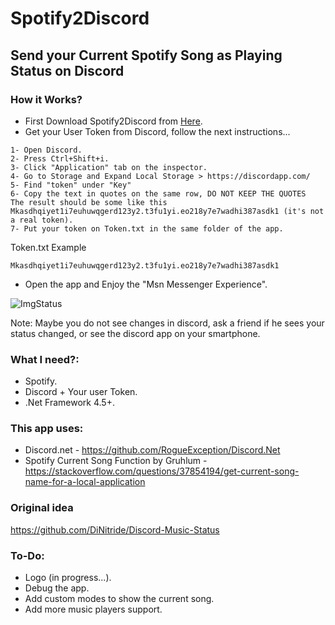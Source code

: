 # Spotify2Discord
## Send your Current Spotify Song as Playing Status on Discord

### How it Works?
- First Download Spotify2Discord from [Here](https://github.com/SonryP/Spotify2Discord/releases).
- Get your User Token from Discord, follow the next instructions...
```
1- Open Discord. 
2- Press Ctrl+Shift+i.
3- Click "Application" tab on the inspector.
4- Go to Storage and Expand Local Storage > https://discordapp.com/
5- Find "token" under "Key"
6- Copy the text in quotes on the same row, DO NOT KEEP THE QUOTES                                 
The result should be some like this Mkasdhqiyet1i7euhuwqgerd123y2.t3fu1yi.eo218y7e7wadhi387asdk1 (it's not a real token).
7- Put your token on Token.txt in the same folder of the app.
```
Token.txt Example
```
Mkasdhqiyet1i7euhuwqgerd123y2.t3fu1yi.eo218y7e7wadhi387asdk1
```
- Open the app and Enjoy the "Msn Messenger Experience".

![ImgStatus](https://i.imgur.com/vTCyO0P.png)

Note: Maybe you do not see changes in discord, ask a friend if he sees your status changed, or see the discord app on your smartphone.

### What I need?:
* Spotify.
* Discord + Your user Token.
* .Net Framework 4.5+.

### This app uses:
* Discord.net - https://github.com/RogueException/Discord.Net
* Spotify Current Song Function by Gruhlum - https://stackoverflow.com/questions/37854194/get-current-song-name-for-a-local-application

### Original idea
https://github.com/DiNitride/Discord-Music-Status

### To-Do:
* Logo (in progress...).
* Debug the app.
* Add custom modes to show the current song.
* Add more music players support.
